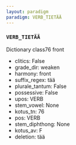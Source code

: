 ```yaml
---
layout: paradigm
paradigm: VERB_TIETÄÄ
---
```

### ` VERB_TIETÄÄ `

Dictionary class76 front
* clitics: False
* grade_dir: weaken
* harmony: front
* suffix_regex: tää
* plurale_tantum: False
* possessive: False
* upos: VERB
* stem_vowel: None
* kotus_tn: 76
* pos: VERB
* stem_diphthong: None
* kotus_av: F
* deletion: tää
